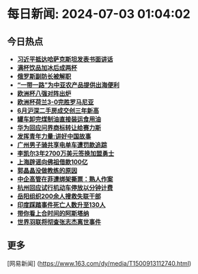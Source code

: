 
# 每日新闻: 2024-07-03 01:04:02
## 今日热点

- **[习近平抵达哈萨克斯坦发表书面讲话](https://www.163.com/search?keyword=%E4%B9%A0%E8%BF%91%E5%B9%B3%E6%8A%B5%E8%BE%BE%E5%93%88%E8%90%A8%E5%85%8B%E6%96%AF%E5%9D%A6%E5%8F%91%E8%A1%A8%E4%B9%A6%E9%9D%A2%E8%AE%B2%E8%AF%9D)**
- **[满杯饮品加冰后成两杯](https://www.163.com/search?keyword=%E6%BB%A1%E6%9D%AF%E9%A5%AE%E5%93%81%E5%8A%A0%E5%86%B0%E5%90%8E%E6%88%90%E4%B8%A4%E6%9D%AF)**
- **[俄罗斯副防长被解职](https://www.163.com/search?keyword=%E4%BF%84%E7%BD%97%E6%96%AF%E5%89%AF%E9%98%B2%E9%95%BF%E8%A2%AB%E8%A7%A3%E8%81%8C)**
- **[“一带一路”为中亚农产品提供出海便利](https://www.163.com/search?keyword=%E2%80%9C%E4%B8%80%E5%B8%A6%E4%B8%80%E8%B7%AF%E2%80%9D%E4%B8%BA%E4%B8%AD%E4%BA%9A%E5%86%9C%E4%BA%A7%E5%93%81%E6%8F%90%E4%BE%9B%E5%87%BA%E6%B5%B7%E4%BE%BF%E5%88%A9)**
- **[欧洲杯八强对阵出炉](https://www.163.com/search?keyword=%E6%AC%A7%E6%B4%B2%E6%9D%AF%E5%85%AB%E5%BC%BA%E5%AF%B9%E9%98%B5%E5%87%BA%E7%82%89)**
- **[欧洲杯荷兰3-0完胜罗马尼亚](https://www.163.com/search?keyword=%E6%AC%A7%E6%B4%B2%E6%9D%AF%E8%8D%B7%E5%85%B03-0%E5%AE%8C%E8%83%9C%E7%BD%97%E9%A9%AC%E5%B0%BC%E4%BA%9A)**
- **[6月沪深二手房成交创三年新高](https://www.163.com/search?keyword=6%E6%9C%88%E6%B2%AA%E6%B7%B1%E4%BA%8C%E6%89%8B%E6%88%BF%E6%88%90%E4%BA%A4%E5%88%9B%E4%B8%89%E5%B9%B4%E6%96%B0%E9%AB%98)**
- **[罐车卸完煤制油直接装运食用油](https://www.163.com/search?keyword=%E7%BD%90%E8%BD%A6%E5%8D%B8%E5%AE%8C%E7%85%A4%E5%88%B6%E6%B2%B9%E7%9B%B4%E6%8E%A5%E8%A3%85%E8%BF%90%E9%A3%9F%E7%94%A8%E6%B2%B9)**
- **[华为回应问界商标转让给赛力斯](https://www.163.com/search?keyword=%E5%8D%8E%E4%B8%BA%E5%9B%9E%E5%BA%94%E9%97%AE%E7%95%8C%E5%95%86%E6%A0%87%E8%BD%AC%E8%AE%A9%E7%BB%99%E8%B5%9B%E5%8A%9B%E6%96%AF)**
- **[发挥青年力量:讲好中国故事](https://www.163.com/search?keyword=%E5%8F%91%E6%8C%A5%E9%9D%92%E5%B9%B4%E5%8A%9B%E9%87%8F+%E8%AE%B2%E5%A5%BD%E4%B8%AD%E5%9B%BD%E6%95%85%E4%BA%8B)**
- **[广州男子骑共享电单车遭罚款追踪](https://www.163.com/search?keyword=%E5%B9%BF%E5%B7%9E%E7%94%B7%E5%AD%90%E9%AA%91%E5%85%B1%E4%BA%AB%E7%94%B5%E5%8D%95%E8%BD%A6%E9%81%AD%E7%BD%9A%E6%AC%BE%E8%BF%BD%E8%B8%AA)**
- **[李凯尔3年2700万美元签换加盟勇士](https://www.163.com/search?keyword=%E6%9D%8E%E5%87%AF%E5%B0%943%E5%B9%B42700%E4%B8%87%E7%BE%8E%E5%85%83%E7%AD%BE%E6%8D%A2%E5%8A%A0%E7%9B%9F%E5%8B%87%E5%A3%AB)**
- **[上海辟谣向佛祖借款100亿](https://www.163.com/search?keyword=%E4%B8%8A%E6%B5%B7%E8%BE%9F%E8%B0%A3%E5%90%91%E4%BD%9B%E7%A5%96%E5%80%9F%E6%AC%BE100%E4%BA%BF)**
- **[郭晶晶没做教练的原因](https://www.163.com/search?keyword=%E9%83%AD%E6%99%B6%E6%99%B6%E6%B2%A1%E5%81%9A%E6%95%99%E7%BB%83%E7%9A%84%E5%8E%9F%E5%9B%A0)**
- **[中企高管在菲遭绑架撕票：熟人作案](https://www.163.com/search?keyword=%E4%B8%AD%E4%BC%81%E9%AB%98%E7%AE%A1%E5%9C%A8%E8%8F%B2%E9%81%AD%E7%BB%91%E6%9E%B6%E6%92%95%E7%A5%A8%EF%BC%9A%E7%86%9F%E4%BA%BA%E4%BD%9C%E6%A1%88)**
- **[杭州回应试行机动车停放以分钟计费](https://www.163.com/search?keyword=%E6%9D%AD%E5%B7%9E%E5%9B%9E%E5%BA%94%E8%AF%95%E8%A1%8C%E6%9C%BA%E5%8A%A8%E8%BD%A6%E5%81%9C%E6%94%BE%E4%BB%A5%E5%88%86%E9%92%9F%E8%AE%A1%E8%B4%B9)**
- **[岳阳组织200余人搜救失联干部](https://www.163.com/search?keyword=%E5%B2%B3%E9%98%B3%E7%BB%84%E7%BB%87200%E4%BD%99%E4%BA%BA%E6%90%9C%E6%95%91%E5%A4%B1%E8%81%94%E5%B9%B2%E9%83%A8)**
- **[印度踩踏事件死亡人数升至130人](https://www.163.com/search?keyword=%E5%8D%B0%E5%BA%A6%E8%B8%A9%E8%B8%8F%E4%BA%8B%E4%BB%B6%E6%AD%BB%E4%BA%A1%E4%BA%BA%E6%95%B0%E5%8D%87%E8%87%B3130%E4%BA%BA)**
- **[带你看上合时间的阿斯塔纳](https://www.163.com/search?keyword=%E5%B8%A6%E4%BD%A0%E7%9C%8B%E4%B8%8A%E5%90%88%E6%97%B6%E9%97%B4%E7%9A%84%E9%98%BF%E6%96%AF%E5%A1%94%E7%BA%B3)**
- **[世界羽联将彻查张志杰离世事件](https://www.163.com/search?keyword=%E4%B8%96%E7%95%8C%E7%BE%BD%E8%81%94%E5%B0%86%E5%BD%BB%E6%9F%A5%E5%BC%A0%E5%BF%97%E6%9D%B0%E7%A6%BB%E4%B8%96%E4%BA%8B%E4%BB%B6)**

## 更多
[网易新闻] (https://www.163.com/dy/media/T1500913112740.html)
